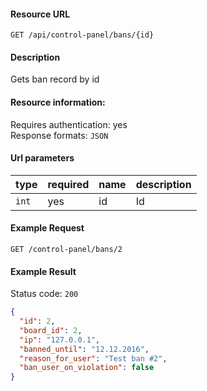 #### Resource URL
`GET /api/control-panel/bans/{id}`

#### Description
  Gets ban record by id

#### Resource information:
  Requires authentication: yes    
  Response formats: `JSON`

#### Url parameters
| type     | required | name                              | description
|----------|----------|-----------------------------------|-------------
| `int`    | yes      | id                                | Id


#### Example Request
`GET /control-panel/bans/2`

#### Example Result
Status code: `200`
```JSON
{
  "id": 2,
  "board_id": 2,
  "ip": "127.0.0.1",
  "banned_until": "12.12.2016",
  "reason_for_user": "Test ban #2",
  "ban_user_on_violation": false
}
```